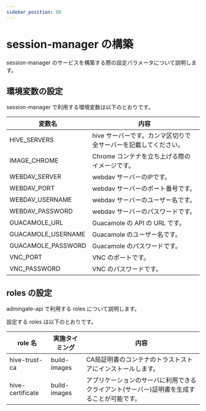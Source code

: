 ```yaml
---
sidebar_position: 80
---
```


# session-manager の構築

session-manager のサービスを構築する際の設定パラメータについて説明します。

## 環境変数の設定

session-manager で利用する環境変数は以下のとおりです。

| 変数名 | 内容 |
| --- | --- |
| HIVE_SERVERS | hive サーバーです。カンマ区切りで全サーバーを記載してください。 |
| IMAGE_CHROME | Chrome コンテナを立ち上げる際のイメージです。 |
| WEBDAV_SERVER | webdav サーバーのIPです。 |
| WEBDAV_PORT | webdav サーバーのポート番号です。 |
| WEBDAV_USERNAME | webdav サーバーのユーザー名です。 |
| WEBDAV_PASSWORD | webdav サーバーのパスワードです。 |
| GUACAMOLE_URL | Guacamole の API の URL です。 |
| GUACAMOLE_USERNAME | Guacamole のユーザー名です。 |
| GUACAMOLE_PASSWORD | Guacamole のパスワードです。
| VNC_PORT | VNC のポートです。 |
| VNC_PASSWORD | VNC のパスワードです。 |

## roles の設定

admingate-api で利用する roles について説明します。

設定する roles は以下のとおりです。

| role 名 | 実施タイミング | 内容 |
| --- | --- | --- |
| hive-trust-ca | build-images | CA局証明書のコンテナのトラストストアにインストールします。 |
| hive-certificate | build-images | アプリケーションのサーバに利用できるクライアント(サーバー)証明書を生成することが可能です。 |
